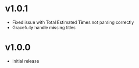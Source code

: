 # v1.0.1
- Fixed issue with Total Estimated Times not parsing correctly
- Gracefully handle missing titles

# v1.0.0
- Initial release